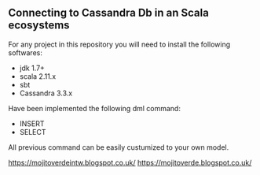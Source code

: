 ## Connecting to Cassandra Db in an Scala ecosystems 

For any project in this repository you will need to install the following softwares:

* jdk 1.7+
* scala 2.11.x
* sbt
* Cassandra 3.3.x

Have been implemented the following dml command:

* INSERT
* SELECT

All previous command can be easily custumized to your own model.







https://mojitoverdeintw.blogspot.co.uk/
https://mojitoverde.blogspot.co.uk/
